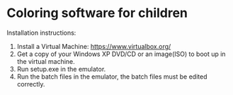 # Coloring software for children
Installation instructions:

1) Install a Virtual Machine: https://www.virtualbox.org/
2) Get a copy of your Windows XP DVD/CD or an image(ISO) to boot up in the virtual machine.
3) Run setup.exe in the emulator.
4) Run the batch files in the emulator, the batch files must be edited correctly.
